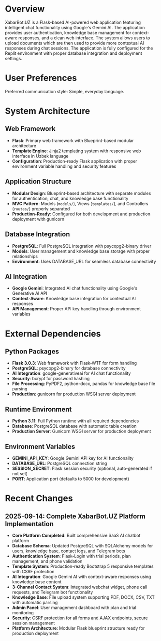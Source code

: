 # Overview

XabarBot.UZ is a Flask-based AI-powered web application featuring intelligent chat functionality using Google's Gemini AI. The application provides user authentication, knowledge base management for context-aware responses, and a clean web interface. The system allows users to upload documents which are then used to provide more contextual AI responses during chat sessions. The application is fully configured for the Replit environment with proper database integration and deployment settings.

# User Preferences

Preferred communication style: Simple, everyday language.

# System Architecture

## Web Framework
- **Flask**: Primary web framework with Blueprint-based modular architecture
- **Template Engine**: Jinja2 templating system with responsive web interface in Uzbek language
- **Configuration**: Production-ready Flask application with proper environment variable handling and security features

## Application Structure
- **Modular Design**: Blueprint-based architecture with separate modules for authentication, chat, and knowledge base functionality
- **MVC Pattern**: Models (`models/`), Views (`templates/`), and Controllers (`routes/`) properly separated
- **Production-Ready**: Configured for both development and production deployment with gunicorn

## Database Integration
- **PostgreSQL**: Full PostgreSQL integration with psycopg2-binary driver
- **Models**: User management and knowledge base storage with proper relationships
- **Environment**: Uses DATABASE_URL for seamless database connectivity

## AI Integration
- **Google Gemini**: Integrated AI chat functionality using Google's Generative AI API
- **Context-Aware**: Knowledge base integration for contextual AI responses
- **API Management**: Proper API key handling through environment variables

# External Dependencies

## Python Packages
- **Flask 3.0.3**: Web framework with Flask-WTF for form handling
- **PostgreSQL**: psycopg2-binary for database connectivity
- **AI Integration**: google-generativeai for AI chat functionality
- **Security**: bcrypt for password hashing
- **File Processing**: PyPDF2, python-docx, pandas for knowledge base file parsing
- **Production**: gunicorn for production WSGI server deployment

## Runtime Environment
- **Python 3.11**: Full Python runtime with all required dependencies
- **Database**: PostgreSQL database with automatic table creation
- **Production Server**: Gunicorn WSGI server for production deployment

## Environment Variables
- **GEMINI_API_KEY**: Google Gemini API key for AI functionality
- **DATABASE_URL**: PostgreSQL connection string
- **SESSION_SECRET**: Flask session security (optional, auto-generated if not set)
- **PORT**: Application port (defaults to 5000 for development)

# Recent Changes

## 2025-09-14: Complete XabarBot.UZ Platform Implementation
- **Core Platform Completed**: Built comprehensive SaaS AI chatbot platform
- **Database Schema**: Updated PostgreSQL with SQLAlchemy models for users, knowledge base, contact logs, and Telegram bots
- **Authentication System**: Flask-Login with trial periods, plan management, and phone validation
- **Template System**: Production-ready Bootstrap 5 responsive templates with CSRF protection
- **AI Integration**: Google Gemini AI with context-aware responses using knowledge base content
- **3-Channel Contact System**: Integrated webchat widget, phone call requests, and Telegram bot functionality
- **Knowledge Base**: File upload system supporting PDF, DOCX, CSV, TXT with automatic parsing
- **Admin Panel**: User management dashboard with plan and trial monitoring
- **Security**: CSRF protection for all forms and AJAX endpoints, secure session management
- **Platform Architecture**: Modular Flask blueprint structure ready for production deployment